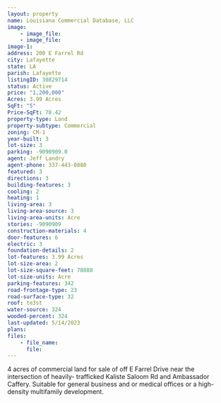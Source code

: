 ```yaml
---
layout: property
name: Louisiana Commercial Database, LLC
image: 
    - image_file:
    - image_file:
image-1:
address: 200 E Farrel Rd
city: Lafayette
state: LA
parish: Lafayette
listingID: 30829714
status: Active
price: "1,200,000"
Acres: 3.99 Acres
SqFt: "5"
Price-SqFt: 78.42
property-type: Land
property-subtype: Commercial
zoning: CM-1
year-built: 3
lot-size: 3
parking: -9090909.0
agent: Jeff Landry
agent-phone: 337-443-0880
featured: 3 
directions: 3
building-features: 3
cooling: 2
heating: 1
living-area: 3
living-area-source: 3
living-area-units: Acre
stories: -9090909
construction-materials: 4
door-features: 6
electric: 3
foundation-details: 2
lot-features: 3.99 Acres
lot-size-area: 2
lot-size-square-feet: 78888
lot-size-units: Acre
parking-features: 342
road-frontage-type: 23
road-surface-type: 32
roof: te3st
water-source: 324
wooded-percent: 324
last-updated: 5/14/2023
plans:
files:
    - file_name:
      file:
---
```

4 acres of commercial land for sale of off E Farrel Drive near the intersection of heavily- trafficked Kaliste Saloom Rd and Ambassador Caffery. Suitable for general business and or medical offices or a high-density multifamily development.
